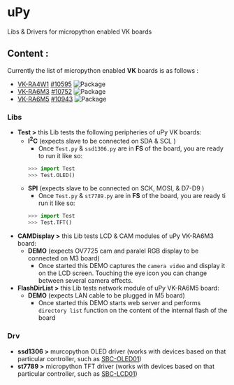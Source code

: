 # uPy
Libs & Drivers for micropython enabled VK boards

## Content :
Currently the list of micropython enabled **VK** boards is as follows :

- [VK-RA4W1](https://vekatech.com/VK-RA4W1_docs/brochures/VK-RA4W1%20Flyer%20R2.pdf) [#10595](https://github.com/micropython/micropython/pull/10595) ![Package](https://badgen.net/badge/status/pending%20for%20merge/orange?icon=git)
- [VK-RA6M3](https://vekatech.com/VK-RA6M3_docs/brochures/VK-RA6M3%20Flyer%20R2.pdf) [#10752](https://github.com/micropython/micropython/pull/10752) ![Package](https://badgen.net/badge/status/pending%20for%20merge/orange?icon=git)
- [VK-RA6M5](https://vekatech.com/VK-RA6M5_docs/brochures/VK-RA6M5%20Flyer%20R2.pdf) [#10943](https://github.com/micropython/micropython/pull/10943) ![Package](https://badgen.net/badge/status/pending%20for%20merge/orange?icon=git)

### Libs
- **Test >** this Lib tests the following peripheries of uPy VK boards:
  - **I<sup>2</sup>C** (expects slave to be connected on SDA & SCL )
    - Once `Test.py` & `ssd1306.py` are in **FS** of the board, you are ready to run it like so:
    ```python
    >>> import Test
    >>> Test.OLED()
    ```
  - **SPI** (expects slave to be connected on SCK, MOSI, & D7-D9 )
    - Once `Test.py` & `st7789.py` are in **FS** of the board, you are ready ti run it like so:
    ```python
    >>> import Test
    >>> Test.TFT()
    ```
- **CAMDisplay >** this Lib tests LCD & CAM modules of uPy VK-RA6M3 board:
  - **DEMO** (expects OV7725 cam and paralel RGB display to be connected on M3 board)
    - Once started this DEMO captures the `camera video` and display it on the LCD screen. Touching the eye icon you can change between several camera effects.
- **FlashDirList >** this Lib tests network module of uPy VK-RA6M5 board:
  - **DEMO** (expects LAN cable to be plugged in M5 board)
    - Once started this DEMO starts web server and performs `directory list` function on the content of the internal flash of the board
  
### Drv
- **ssd1306 >** murcopython OLED driver (works with devices based on that particular controller, such as [SBC-OLED01](https://www.joy-it.net/en/products/SBC-OLED01))
- **st7789 >** micropython TFT driver (works with devices based on that particular controller, such as [SBC-LCD01](https://www.joy-it.net/en/products/SBC-LCD01))

